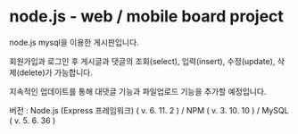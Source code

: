 # node.js - web / mobile board project

node.js mysql을 이용한 게시판입니다.

회원가입과 로그인 후 게시글과 댓글의 조회(select), 입력(insert), 수정(update), 삭제(delete)가 가능합니다.

지속적인 업데이트를 통해 대댓글 기능과 파일업로드 기능을 추가할 예정입니다.

버전 : Node.js (Express 프레임워크) ( v. 6. 11. 2 ) / NPM ( v. 3. 10. 10 ) / MySQL ( v. 5. 6. 36 )
